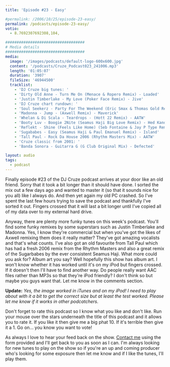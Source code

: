 ```yaml
---
title: 'Episode #23 - Easy'

#permalink: /2006/10/25/episode-23-easy/
permalink: /podcasts/episode-23-easy/
votio:
  - 8.7692307692308,104,

###################################
# Media details
###################################
media:
  image: '/images/podcasts/default-logo-600x600.jpg'
  content: '/podcasts/Cruze_Podcast023_241006.mp3'
  length: '01:05:07'
  duration: '3907'
  fileSize: '46944500'
  tracklist:
    - 'DJ Cruze big tunes: '
    - 'Dirty Old Anne - Turn Me On (Menace & Ropero Remix) - Loaded'
    - 'Justin Timberlake - My Love (Poker Face Remix) - Jive'
    - 'DJ Cruze chart rundown: '
    - 'Soul Seekerz - Party For The Weekend (Eric Smax & Thomas Gold Remix) - Positiva'
    - 'Madonna - Jump - (Axwell Remix) - Maverick'
    - 'Whelan & Di Scala - Teardrops - (Hott 22 Remix) - AATW'
    - 'Booty Luv - Boogie 2Nite (Seamus Haji Big Love Remix) - Hed Kandi'
    - 'Reflekt - Shine (Feels Like Home) (Seb Fontaine & Jay P Type Remix) - Mono-Type'
    - 'Sugababes - Easy (Seamus Haji & Paul Emanuel Remix) - Island'
    - 'Tall Paul - Rock Da House 2006 (Rhythm Masters Mix) - AATW'
    - 'Cruze classic from 2001: '
    - 'Banda Sonora - Guitarra G (G Club Original Mix) - Defected'

layout: audio
tags:
  - podcast
---
```


Finally episode #23 of the DJ Cruze podcast arrives at your door like an old friend. Sorry that it took a bit longer than it should have done. I sorted the mix out a few days ago and wanted to master it (so that it sounds nice for you all) like I always do. And then yet again my old PC crashed. So I've spent the last few hours trying to save the podcast and thankfully I've sorted it out. Fingers crossed that it will last a bit longer until I've copied all of my data over to my external hard drive.

Anyway, there are plenty more funky tunes on this week's podcast. You'll find some funky remixes by some superstars such as Justin Timberlake and Madonna. Yes, I know they're commercial but when you've got the likes of Axwell remixing them does it really matter? They've got amazing vocalists and that's what counts. I've also got an old favourite from Tall Paul which has had a fresh 2006 remix from the Rhythm Masters and also a great remix of the Sugarbabes by the ever consistent Seamus Haji. What more could you ask for? Album art you say? Well hopefully this show has album art. I won't know whether it has worked until it's on my iPod but fingers crossed. If it doesn't then I'll have to find another way. Do people really want AAC files rather than MP3s so that they're iPod friendly? I don't think so but maybe you guys want that. Let me know in the comments section.

**Update:** _Yes, the image worked in iTunes and on my iPod! I need to play about with it a bit to get the correct size but at least the test worked. Please let me know if it works in other podcatchers._

Don't forget to rate this podcast so I know what you like and don't like. Run your mouse over the stars underneath the title of this podcast and it allows you to rate it. If you like it then give me a big phat 10. If it's terrible then give it a 1. Go on... you know you want to vote!

As always I love to hear your feed back on the show. [Contact me][1] using the form provided and I'll get back to you as soon as I can. I'm always looking for new tunes to play on the show so if you're an up and coming producer who's looking for some exposure then let me know and if I like the tunes, I'll play them.

[1]: /contact
[2]: http://www.denisthemenace.de/
[3]: http://www.loadedrecords.com/
[4]: http://www.justintimberlake.com/
[5]: http://www.soulseekerz.com/
[6]: http://www.ericsmax.de/
[7]: http://www.madonna.com/
[8]: http://www.axwell.co.uk/
[9]: http://www.maverick.com/
[10]: http://www.deejaybooking.com/hott22
[11]: http://www.aatw.com/
[12]: http://www.biglovemusic.co.uk/
[13]: http://www.hedkandi.com/
[14]: http://www.sebfontaine.com/
[15]: http://www.clubtype.com/mono-type/home.html
[16]: http://www.sugababes.com/
[17]: http://www.djtallpaul.com/
[18]: http://www.defected.com/
